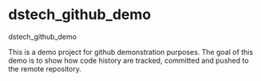 # dstech_github_demo
dstech_github_demo

This is a demo project for github demonstration purposes.
The goal of this demo is to show how code history are tracked, committed and pushed to the remote repository.
